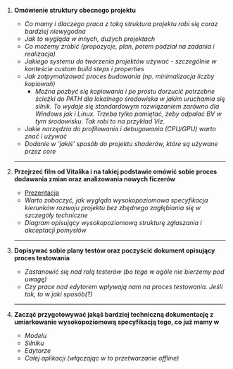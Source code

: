 1. **Omówienie struktury obecnego projektu**
    * _Co mamy i dlaczego praca z taką struktura projektu robi się coraz bardziej niewygodna_
    * _Jak to wygląda w innych, dużych projektach_
    * _Co możemy zrobić (propozycje, plan, potem podział na zadania i realizacja)_
    * _Jakiego systemu do tworzenia projektów używać - szczególnie w konteście custom build steps i properties_
    * _Jak zotpymalizować proces budowania (np. minimalizacja liczby kopiowań)_ 
        * _Można pozbyć się kopiowania i po prostu dorzucić potrzebne ścieżki do PATH dla lokalnego środowiska w jakim uruchamia się silnik. To wydaje się standardowym rozwiązaniem zarówno dla Windows jak i Linux. Trzeba tylko pamiętać, żeby odpalać BV w tym środowisku. Tak robi to na przykład Viz._
    * _Jakie narzędzia do profilowania i debugowania (CPU/GPU) warto znać i używać_
    * _Dodanie w 'jakiś' sposób do projektu shaderów, które są używane przez core_

    * * *
 
2. **Przejrzeć film od Vitalika i na takiej podstawie omówić sobie proces dodawania zmian oraz analizowania nowych ficzerów**
    * [Prezentacja](https://www.youtube.com/watch?v=qRwS6GtjPkQ)
    * _Warto zobaczyć, jak wygląda wysokopoziomowa specyfikacja kierunków rozwoju projektu bez zbędnego zagłębiania się w szczegóły techniczne_
    * _Diagram opisujący wysokopoziomową strukturę zgłaszania i akceptacji pomysłów_

    * * *
 
3. **Dopisywać sobie plany testów oraz poczyścić dokument opisujący proces testowania**
    * _Zastanowić się nad rolą testerów (bo tego w ogóle nie bierzemy pod uwagę)_
    * _Czy prace nad edytorem wpływają nam na proces testowania. Jeśli tak, to w jaki sposób(?)_

    * * *
 
4. **Zacząć przygotowywać jakąś bardziej techniczną dokumentację z umiarkowanie wysokopoziomową specyfikacją tego, co już mamy w**
    * _Modelu_
    * _Silniku_
    * _Edytorze_
    * _Całej aplikacji (włączając w to przetwarzanie offline)_